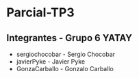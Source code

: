 # Parcial-TP3

## Integrantes - Grupo 6 YATAY
- sergiochocobar - Sergio Chocobar
- javierPyke - Javier Pyke
- GonzaCarballo - Gonzalo Carballo
